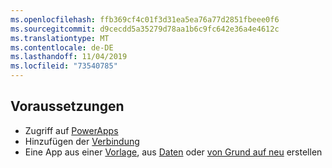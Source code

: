 ```yaml
---
ms.openlocfilehash: ffb369cf4c01f3d31ea5ea76a77d2851fbeee0f6
ms.sourcegitcommit: d9cecdd5a35279d78aa1b6c9fc642e36a4e4612c
ms.translationtype: MT
ms.contentlocale: de-DE
ms.lasthandoff: 11/04/2019
ms.locfileid: "73540785"
---
```

## <a name="prerequisites"></a>Voraussetzungen
* Zugriff auf [PowerApps](https://make.powerapps.com/?utm_source=padocs&utm_medium=linkinadoc&utm_campaign=referralsfromdoc)
* Hinzufügen der [Verbindung](../maker/canvas-apps/add-manage-connections.md)
* Eine App aus einer [Vorlage](../maker/canvas-apps/get-started-test-drive.md), aus [Daten](../maker/canvas-apps/get-started-create-from-data.md) oder [von Grund auf neu](../maker/canvas-apps/get-started-create-from-blank.md) erstellen
